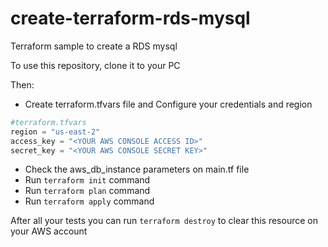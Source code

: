 # create-terraform-rds-mysql
Terraform sample to create a RDS mysql 

To use this repository, clone it to your PC

Then:
* Create terraform.tfvars file and Configure your credentials and region 
```terraform
#terraform.tfvars
region = "us-east-2"
access_key = "<YOUR AWS CONSOLE ACCESS ID>"
secret_key = "<YOUR AWS CONSOLE SECRET KEY>"
```
* Check the aws_db_instance parameters on main.tf file
* Run `terraform init` command
* Run `terraform plan` command
* Run `terraform apply` command

After all your tests you can run `terraform destroy` to clear this resource on your AWS account
